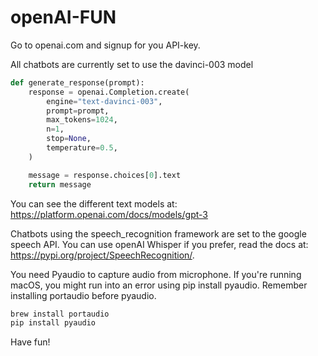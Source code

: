 # openAI-FUN

Go to openai.com and signup for you API-key. 

All chatbots are currently set to use the davinci-003 model

```python
def generate_response(prompt):
    response = openai.Completion.create(
        engine="text-davinci-003",
        prompt=prompt,
        max_tokens=1024,
        n=1,
        stop=None,
        temperature=0.5,
    )

    message = response.choices[0].text
    return message
```
You can see the different text models at: https://platform.openai.com/docs/models/gpt-3

Chatbots using the speech_recognition framework are set to the google speech API. You can use openAI Whisper if you prefer, read the docs at: https://pypi.org/project/SpeechRecognition/.

You need Pyaudio to capture audio from microphone. If you're running macOS, you might run into an error using pip install pyaudio. Remember installing portaudio before pyaudio.

```bash
brew install portaudio
pip install pyaudio
```

Have fun!
